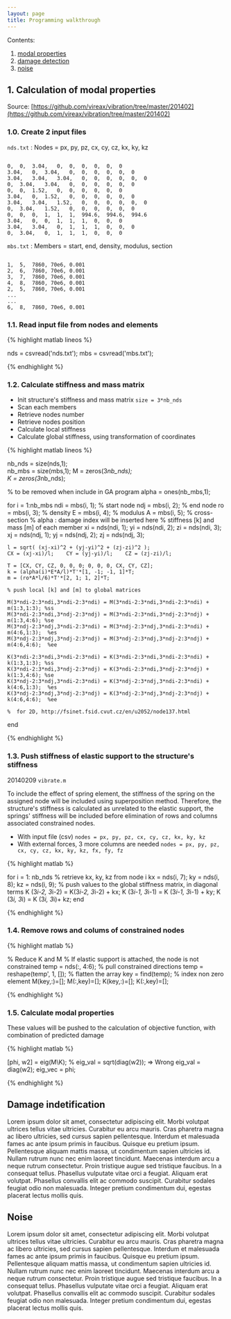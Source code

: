 ```yaml
---
layout: page
title: Programming walkthrough
---
```


Contents:

1. [modal properties](#calculation-of-modal-properties) 
2. [damage detection](#damage-indetification)
3. [noise](#noise)

## 1. Calculation of modal properties

Source: [https://github.com/vireax/vibration/tree/master/201402](https://github.com/vireax/vibration/tree/master/201402)

### 1.0. Create 2 input files

`nds.txt` \: Nodes = px, py, pz, cx, cy, cz, kx, ky, kz

<pre><code>
0,	0,	3.04,	0,	0,	0,	0,	0,	0
3.04,	0,	3.04,	0,	0,	0,	0,	0,	0
3.04,	3.04,	3.04,	0,	0,	0,	0,	0,	0
0,	3.04,	3.04,	0,	0,	0,	0,	0,	0
0,	0,	1.52,	0,	0,	0,	0,	0,	0
3.04,	0,	1.52,	0,	0,	0,	0,	0,	0
3.04,	3.04,	1.52,	0,	0,	0,	0,	0,	0
0,	3.04,	1.52,	0,	0,	0,	0,	0,	0
0,	0,	0,	1,	1,	1,	994.6,	994.6,	994.6
3.04,	0,	0,	1,	1,	1,	0,	0,	0
3.04,	3.04,	0,	1,	1,	1,	0,	0,	0
0,	3.04,	0,	1,	1,	1,	0,	0,	0
</code></pre>

`mbs.txt` \: Members = start, end, density, modulus, section

<pre><code>
1,	5,  7860, 70e6, 0.001
2,	6,  7860, 70e6, 0.001
3,	7,  7860, 70e6, 0.001
4,	8,  7860, 70e6, 0.001
2,	5,  7860, 70e6, 0.001
...
...
6,	8,  7860, 70e6, 0.001
</code></pre>

### 1.1. Read input file from nodes and elements

{% highlight matlab lineos %}

nds = csvread('nds.txt');
mbs = csvread('mbs.txt');

{% endhighlight %}

### 1.2. Calculate stiffness and mass matrix

* Init structure's  stiffness and mass matrix `size = 3*nb_nds`
* Scan each members
* Retrieve nodes number
* Retrieve nodes position
* Calculate local stiffness
* Calculate global stiffness, using transformation of coordinates

{% highlight matlab lineos %}

nb_nds = size(nds,1);   
nb_mbs = size(mbs,1); 
M = zeros(3*nb_nds);    
K = zeros(3*nb_nds);

% to be removed when include in GA program
alpha = ones(nb_mbs,1);

for i = 1:nb_mbs
    ndi = mbs(i, 1);   %   start node
    ndj = mbs(i, 2);   %   end node
    ro   = mbs(i, 3);   %   density
    E    = mbs(i, 4);   %   modulus
    A    = mbs(i, 5);   %   cross-section
    % alpha : damage index will be inserted here
    % stiffness [k] and mass [m] of each member
    xi = nds(ndi, 1);    yi = nds(ndi, 2);    zi = nds(ndi, 3);
    xj = nds(ndj, 1);    yj = nds(ndj, 2);    zj = nds(ndj, 3);
    
    l = sqrt( (xj-xi)^2 + (yj-yi)^2 + (zj-zi)^2 );
    CX = (xj-xi)/l;    CY = (yj-yi)/l;    CZ = (zj-zi)/l;
    
    T = [CX, CY, CZ, 0, 0, 0; 0, 0, 0, CX, CY, CZ];
    k = (alpha(i)*E*A/l)*T'*[1, -1; -1, 1]*T;
    m = (ro*A*l/6)*T'*[2, 1; 1, 2]*T;
    
    % push local [k] and [m] to global matrices
    
    M(3*ndi-2:3*ndi,3*ndi-2:3*ndi) = M(3*ndi-2:3*ndi,3*ndi-2:3*ndi) + m(1:3,1:3); %ss
    M(3*ndi-2:3*ndi,3*ndj-2:3*ndj) = M(3*ndi-2:3*ndi,3*ndj-2:3*ndj) + m(1:3,4:6); %se
    M(3*ndj-2:3*ndj,3*ndi-2:3*ndi) = M(3*ndj-2:3*ndj,3*ndi-2:3*ndi) + m(4:6,1:3);  %es
    M(3*ndj-2:3*ndj,3*ndj-2:3*ndj) = M(3*ndj-2:3*ndj,3*ndj-2:3*ndj) + m(4:6,4:6);  %ee
    
    K(3*ndi-2:3*ndi,3*ndi-2:3*ndi) = K(3*ndi-2:3*ndi,3*ndi-2:3*ndi) + k(1:3,1:3); %ss
    K(3*ndi-2:3*ndi,3*ndj-2:3*ndj) = K(3*ndi-2:3*ndi,3*ndj-2:3*ndj) + k(1:3,4:6); %se
    K(3*ndj-2:3*ndj,3*ndi-2:3*ndi) = K(3*ndj-2:3*ndj,3*ndi-2:3*ndi) + k(4:6,1:3);  %es
    K(3*ndj-2:3*ndj,3*ndj-2:3*ndj) = K(3*ndj-2:3*ndj,3*ndj-2:3*ndj) + k(4:6,4:6);  %ee
    
    %  for 2D, http://fsinet.fsid.cvut.cz/en/u2052/node137.html 
end

{% endhighlight %}


### 1.3. Push stiffness of elastic support to the structure's stiffness

20140209  `vibrate.m`

To include the effect of spring element, the stiffness of the spring on the assigned node will be included using superposition method. Therefore, the structure's stiffness is calculated as unrelated to the elastic support, the springs' stiffness will be included before elimination of rows and columns associated constrained nodes.

* With input file (csv)   `nodes = px, py, pz, cx, cy, cz, kx, ky, kz`
* With external forces, 3 more columns are needed  `nodes = px, py, pz, cx, cy, cz, kx, ky, kz, fx, fy, fz`

{% highlight matlab %}

for i = 1: nb_nds
    % retrieve kx, ky, kz from node i
    kx = nds(i, 7);
    ky = nds(i, 8);
    kz = nds(i, 9);
    % push values to the global stiffness matrix, in diagonal terms
    K (3*i-2, 3*i-2) = K(3*i-2, 3*i-2) + kx;
    K (3*i-1, 3*i-1) = K (3*i-1, 3*i-1) + ky;
    K (3*i, 3*i) = K (3*i, 3*i)+ kz;
end

{% endhighlight %}

### 1.4. Remove rows and colums of constrained nodes

{% highlight matlab %}

% Reduce K and M 
% If elastic support is attached, the node is not constrained
temp = nds(:, 4:6);             % pull constrained directions
temp = reshape(temp', 1, []);   % flatten the array
key = find(temp);               % index non zero element
M(key,:)=[];
M(:,key)=[];
K(key,:)=[];
K(:,key)=[];
    
{% endhighlight %}

### 1.5. Calculate modal properties

These values will be pushed to the calculation of objective function, with combination of predicted damage

{% highlight matlab %}

[phi, w2] = eig(M\K);
%  eig_val = sqrt(diag(w2)); => Wrong
eig_val = diag(w2);
eig_vec = phi;
    
{% endhighlight %}

## Damage indetification ##

Lorem ipsum dolor sit amet, consectetur adipiscing elit. Morbi volutpat ultrices tellus vitae ultricies. Curabitur eu arcu mauris. Cras pharetra magna ac libero ultricies, sed cursus sapien pellentesque. Interdum et malesuada fames ac ante ipsum primis in faucibus. Quisque eu pretium ipsum. Pellentesque aliquam mattis massa, ut condimentum sapien ultricies id. Nullam rutrum nunc nec enim laoreet tincidunt. Maecenas interdum arcu a neque rutrum consectetur. Proin tristique augue sed tristique faucibus. In a consequat tellus. Phasellus vulputate vitae orci a feugiat. Aliquam erat volutpat. Phasellus convallis elit ac commodo suscipit. Curabitur sodales feugiat odio non malesuada. Integer pretium condimentum dui, egestas placerat lectus mollis quis. 

## Noise ##

Lorem ipsum dolor sit amet, consectetur adipiscing elit. Morbi volutpat ultrices tellus vitae ultricies. Curabitur eu arcu mauris. Cras pharetra magna ac libero ultricies, sed cursus sapien pellentesque. Interdum et malesuada fames ac ante ipsum primis in faucibus. Quisque eu pretium ipsum. Pellentesque aliquam mattis massa, ut condimentum sapien ultricies id. Nullam rutrum nunc nec enim laoreet tincidunt. Maecenas interdum arcu a neque rutrum consectetur. Proin tristique augue sed tristique faucibus. In a consequat tellus. Phasellus vulputate vitae orci a feugiat. Aliquam erat volutpat. Phasellus convallis elit ac commodo suscipit. Curabitur sodales feugiat odio non malesuada. Integer pretium condimentum dui, egestas placerat lectus mollis quis. 

